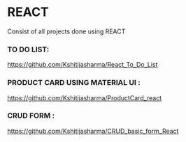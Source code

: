 # REACT
Consist of all projects done using REACT

### TO DO LIST: 
https://github.com/Kshitijasharma/React_To_Do_List
### PRODUCT CARD USING MATERIAL UI : 
https://github.com/Kshitijasharma/ProductCard_react
### CRUD FORM :
https://github.com/Kshitijasharma/CRUD_basic_form_React




